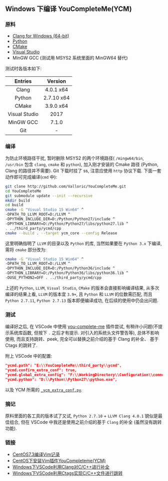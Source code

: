 ## Windows 下编译 YouCompleteMe(YCM)

### 原料

- [Clang for Windows (64-bit)](http://releases.llvm.org/4.0.1/LLVM-4.0.1-win64.exe)
- [Python](https://www.python.org/download/)
- [CMake](https://cmake.org/download/)
- [Visual Studio](https://www.visualstudio.com/)
- MinGW GCC (测试用 MSYS2 系统里面的 MinGW64 替代)

测试时各版本如下:

| Entries       | Version    |
| :----:        | :----:     |
| Clang         | 4.0.1 x64  |
| Python        | 2.7.10 x64 |
| CMake         | 3.9.0 x64  |
| Visual Studio | 2017       |
| MinGW GCC     | 7.1.0      |
| Git           | -          |

### 编译

为防止环境路径干扰, 暂时删除 MSYS2 的两个环境路径( `/mingw64/bin`,
`/usr/bin` 包含 `clang`, `cmake` 和 `python`), 加入刚才安装的 Cmake 路径
(Python, Clang 的路径并不需要). Git 下载时挂了 ss, 注意应使用 `http` 协议下载.
下面一套动作即可完成编译(`cmd` 中):

```bash
git clone http://github.com/Valloric/YouCompleteMe.git
cd YouCompleteMe
git submodule update --init --recursive
mkdir build
cd build
cmake -G "Visual Studio 15 Win64" ^
-DPATH_TO_LLVM_ROOT=D:/LLVM ^
-DPYTHON_INCLUDE_DIR=D:/Python/Python27/include ^
-DPYTHON_LIBRARY=D:/Python/Python27/libs/python27.lib ^
. ../third_party/ycmd/cpp
cmake --build . --target ycm_core --config Release
```

这里明确指明了 `LLVM` 的目录以及 `Python` 的库, 当然如果要在 `Python 3.x`
下编译, 需将 `cmake` 部分改为:

```bash
cmake -G "Visual Studio 15 Win64" ^
-DPATH_TO_LLVM_ROOT=D:/LLVM ^
-DPYTHON_INCLUDE_DIR=D:/Python/Python36/include ^
-DPYTHON_LIBRARY=D:/Python/Python36/libs/python36.lib ^
-DUSE_PYTHON2=OFF . ../third_party/ycmd/cpp
```

上述的 `Python`, `LLVM`, `Visual Studio`, `CMake` 的版本会直接影响编译结果,
从多次编译的结果上看, `LLVM` 的版本宜 `3.9+`,
且 `Python` 和 `LLVM` 的位数需匹配, 而且 `Python 2.7.11`, `Python 2.7.13`
版本即便编译成功, 在后续的使用中仍会出问题.

### 测试

编译好之后, 在 VSCode 中使用 [you-complete-me](https://github.com/richard1122/vscode-youcompleteme)
插件尝试, 有稍许小问题(不提示系统库函数, 但按下 `.` 之后才有提示.
对引入的系统头文件警告等), 总体不影响使用, 而且支持跳转、peek,
完全可以替换之前介绍的基于 Clang 的补全、 基于 Ctags 的跳转了.

附上 VSCode 中的配置:

```json
"ycmd.path": "E:\\YouCompleteMe\\third_party\\ycmd",
"ycmd.confirm_extra_conf": true,
"ycmd.global_extra_config": "F:\\WorkingDirectory\\Configuration\\common\\_ycm_extra_conf.py",
"ycmd.python": "D:\\Python\\Python27\\python.exe",
```

以及 YCM 所需的 [`_ycm_extra_conf.py`](src/_ycm_extra_conf.py).

### 摘记

原料里面的各工具的版本试了又试, `Python 2.7.10` + `LLVM Clang 4.0.1`
貌似是最佳组合, 但在 VSCode 中我还是使用之前介绍的基于 `Clang` 的补全
(虽然没有跳转功能).

### 链接

- [CentOS7.3编译Vim记录](compile-vim-8-on-centos.md)
- [CentOS下安装Vim插件YouCompleteme(YCM)](install-ycm-on-centos.md)
- [Windows下VSCode利用Clang对C/C++进行补全](../07/c-c++-completion-by-clang-in-vscode.md)
- [Windows下VSCode利用Ctags实现C/C++文件进行跳转](c-c++-code-navigation-by-ctags-on-windows.md)
